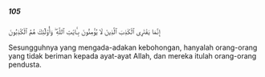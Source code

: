 ##### 105

<span class="ayah">إِنَّمَا يَفْتَرِى ٱلْكَذِبَ ٱلَّذِينَ لَا يُؤْمِنُونَ بِـَٔايَٰتِ ٱللَّهِ ۖ وَأُو۟لَٰٓئِكَ هُمُ ٱلْكَٰذِبُونَ</span>

<span class="ayah_translation">Sesungguhnya yang mengada-adakan kebohongan, hanyalah orang-orang yang tidak beriman kepada ayat-ayat Allah, dan mereka itulah orang-orang pendusta.</span>
